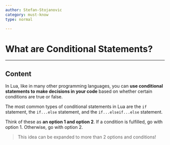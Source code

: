 ```yaml
---
author: Stefan-Stojanovic
category: must-know
type: normal

---
```


# What are Conditional Statements?

---
## Content

In Lua, like in many other programming languages, you can **use conditional statements to make decisions in your code** based on whether certain conditions are true or false.

The most common types of conditional statements in Lua are the `if` statement, the `if...else` statement, and the `if...elseif...else` statement.

Think of these as **an option 1 and option 2**. If a condition is fulfilled, go with option 1. Otherwise, go with option 2. 

> This idea can be expanded to more than 2 options and conditions!